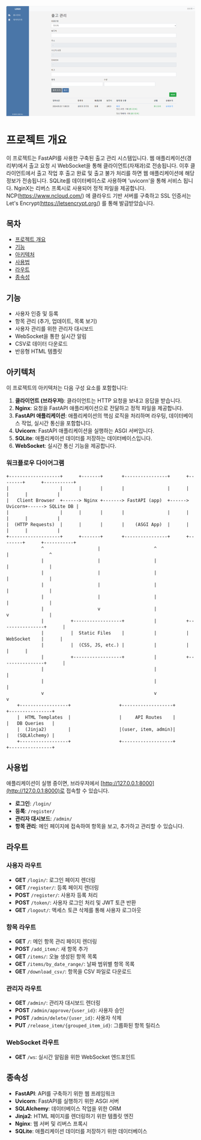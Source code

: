 ![Project Logo](doc/index.PNG)
 
# 프로젝트 개요

이 프로젝트는 FastAPI를 사용한 구축된 출고 관리 시스템입니다. 웹 애플리케이션(경리부)에서 출고 요청 시 WebSocket을 통해 클라이언트(자재과)로 전송됩니다. 이후 클라이언트에서 출고 작업 후 출고 완료 및 출고 불가 처리를 하면 웹 애플리케이션에 해당 정보가 전송됩니다. SQLite를 데이터베이스로 사용하며 'uvicorn'을 통해 서비스 됩니다. NginX는 리버스 프록시로 사용되어 정적 파일을 제공합니다. NCP(https://www.ncloud.com/) 에 클라우드 기반 서버를 구축하고 SSL 인증서는 Let's Encrypt(https://letsencrypt.org/) 를 통해 발급받았습니다.
 
## 목차

- [프로젝트 개요](#프로젝트-개요)
- [기능](#기능)
- [아키텍처](#아키텍처)
- [사용법](#사용법)
- [라우트](#라우트)
- [종속성](#종속성)
 
## 기능

- 사용자 인증 및 등록
- 항목 관리 (추가, 업데이트, 목록 보기)
- 사용자 관리를 위한 관리자 대시보드
- WebSocket을 통한 실시간 알림
- CSV로 데이터 다운로드
- 반응형 HTML 템플릿

## 아키텍처

이 프로젝트의 아키텍처는 다음 구성 요소를 포함합니다:

1. **클라이언트 (브라우저)**: 클라이언트는 HTTP 요청을 보내고 응답을 받습니다.
2. **Nginx**: 요청을 FastAPI 애플리케이션으로 전달하고 정적 파일을 제공합니다.
3. **FastAPI 애플리케이션**: 애플리케이션의 핵심 로직을 처리하며 라우팅, 데이터베이스 작업, 실시간 통신을 포함합니다.
4. **Uvicorn**: FastAPI 애플리케이션을 실행하는 ASGI 서버입니다.
5. **SQLite**: 애플리케이션 데이터를 저장하는 데이터베이스입니다.
6. **WebSocket**: 실시간 통신 기능을 제공합니다.

### 워크플로우 다이어그램

```plaintext
+-------------------+      +-------+       +----------------+      +--------+      +-----------+
|                   |      |       |       |                |      |        |      |           |
|   Client Browser  +------> Nginx +-------> FastAPI (app)  +------> Uvicorn+------> SQLite DB |
|                   |      |       |       |                |      |        |      |           |
|  (HTTP Requests)  |      |       |       |    (ASGI App)  |      |        |      |           |
+-------------------+      +-------+       +----------------+      +--------+      +-----------+
             ^                    |                    ^                   |               ^
             |                    |                    |                   |               |
             |                    |                    |                   |               |
             |                    |                    |                   |               |
             |                    |                    |                   |               |
             |                    v                    |                   v               |
             |          +------------------+           |           +----------------+      |
             |          |  Static Files    |           |           |   WebSocket    |      |
             |          |  (CSS, JS, etc.) |           |           |                |      |
             |          +------------------+           |           +----------------+      |
             |                                         |                                   |
             |                                         |                                   |
             v                                         v                                   v
    +------------------+                  +-------------------+                 +----------------+
    |  HTML Templates  |                  |     API Routes    |                 |   DB Queries   |
    |  (Jinja2)        |                  |(user, item, admin)|                 |   (SQLAlchemy) |
    +------------------+                  +-------------------+                 +----------------+
```

## 사용법

애플리케이션이 실행 중이면, 브라우저에서 [http://127.0.0.1:8000](http://127.0.0.1:8000)로 접속할 수 있습니다.

- **로그인**: `/login/`
- **등록**: `/register/`
- **관리자 대시보드**: `/admin/`
- **항목 관리**: 메인 페이지에 접속하여 항목을 보고, 추가하고 관리할 수 있습니다.

## 라우트

### 사용자 라우트

- **GET** `/login/`: 로그인 페이지 렌더링
- **GET** `/register/`: 등록 페이지 렌더링
- **POST** `/register/`: 사용자 등록 처리
- **POST** `/token/`: 사용자 로그인 처리 및 JWT 토큰 반환
- **GET** `/logout/`: 액세스 토큰 삭제를 통해 사용자 로그아웃

### 항목 라우트

- **GET** `/`: 메인 항목 관리 페이지 렌더링
- **POST** `/add_item/`: 새 항목 추가
- **GET** `/items/`: 오늘 생성된 항목 목록
- **GET** `/items/by_date_range/`: 날짜 범위별 항목 목록
- **GET** `/download_csv/`: 항목을 CSV 파일로 다운로드

### 관리자 라우트

- **GET** `/admin/`: 관리자 대시보드 렌더링
- **POST** `/admin/approve/{user_id}`: 사용자 승인
- **POST** `/admin/delete/{user_id}`: 사용자 삭제
- **PUT** `/release_item/{grouped_item_id}`: 그룹화된 항목 릴리스

### WebSocket 라우트

- **GET** `/ws`: 실시간 알림을 위한 WebSocket 엔드포인트

## 종속성

- **FastAPI**: API를 구축하기 위한 웹 프레임워크
- **Uvicorn**: FastAPI를 실행하기 위한 ASGI 서버
- **SQLAlchemy**: 데이터베이스 작업을 위한 ORM
- **Jinja2**: HTML 페이지를 렌더링하기 위한 템플릿 엔진
- **Nginx**: 웹 서버 및 리버스 프록시
- **SQLite**: 애플리케이션 데이터를 저장하기 위한 데이터베이스
